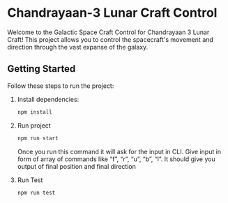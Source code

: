 # Chandrayaan-3 Lunar Craft Control

Welcome to the Galactic Space Craft Control for Chandrayaan 3 Lunar Craft! This project allows you to control the spacecraft's movement and direction through the vast expanse of the galaxy.

## Getting Started

Follow these steps to run the project:

1. Install dependencies:

   ```bash
   npm install

2. Run project

   ```bash
   npm run start
   ```
   Once you run this command it will ask for the input in CLI. Give input in form of array of commands like “f”, “r”, “u”, “b”, “l”. 
   It should give you output of final position and final direction

3. Run Test

   ```bash
   npm run test
